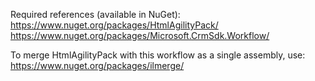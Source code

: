 Required references (available in NuGet): 
https://www.nuget.org/packages/HtmlAgilityPack/
https://www.nuget.org/packages/Microsoft.CrmSdk.Workflow/

To merge HtmlAgilityPack with this workflow as a single assembly, use: https://www.nuget.org/packages/ilmerge/
